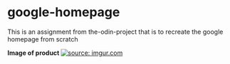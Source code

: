 # google-homepage

This is an assignment from the-odin-project
that is to recreate the google homepage from scratch

<b> Image of product </b>
<a href="http://imgur.com/BzSE5mm"><img src="http://i.imgur.com/BzSE5mm.png?1" title="source: imgur.com" /></a>
